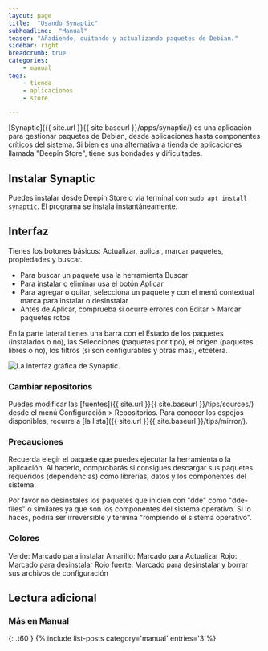 ```yaml
---
layout: page
title:  "Usando Synaptic"
subheadline:  "Manual"
teaser: "Añadiendo, quitando y actualizando paquetes de Debian."
sidebar: right
breadcrumb: true
categories:
    - manual
tags:
    - tienda
    - aplicaciones
    - store

---
```

[Synaptic]({{ site.url }}{{ site.baseurl }}/apps/synaptic/) es una aplicación para gestionar paquetes de Debian, desde aplicaciones hasta componentes críticos del sistema. Si bien es una alternativa a tienda de aplicaciones llamada "Deepin Store", tiene sus bondades y dificultades.

## Instalar Synaptic
Puedes instalar desde Deepin Store o via terminal con `sudo apt install synaptic`. El programa se instala instantáneamente.

## Interfaz

Tienes los botones básicos: Actualizar, aplicar, marcar paquetes, propiedades y buscar.

* Para buscar un paquete usa la herramienta Buscar
* Para instalar o eliminar usa el botón Aplicar
* Para agregar o quitar, selecciona un paquete y con el menú contextual marca para instalar o desinstalar
* Antes de Aplicar, comprueba si ocurre errores con Editar > Marcar paquetes rotos

En la parte lateral tienes una barra con el Estado de los paquetes (instalados o no), las Selecciones (paquetes por tipo), el origen (paquetes libres o no), los filtros (si son configurables y otras más), etcétera.

<div class="row">
    <div class="medium-12 columns t30">
    <img src="{{ site.urlimg }}synaptic.jpg" alt="La interfaz gráfica de Synaptic.">
    </div><!-- /.medium-4.columns -->
</div>

### Cambiar repositorios

Puedes modificar las [fuentes]({{ site.url }}{{ site.baseurl }}/tips/sources/) desde el menú Configuración > Repositorios. Para conocer los espejos disponibles, recurre a [la lista]({{ site.url }}{{ site.baseurl }}/tips/mirror/).

### Precauciones

Recuerda elegir el paquete que puedes ejecutar la herramienta o la aplicación. Al hacerlo, comprobarás si consigues descargar sus paquetes requeridos (dependencias) como librerías, datos y los componentes del sistema.

Por favor no desinstales los paquetes que inicien con "dde" como "dde-files" o similares ya que son los componentes del sistema operativo. Si lo haces, podría ser irreversible y termina "rompiendo el sistema operativo".


### Colores

Verde: Marcado para instalar
Amarillo: Marcado para Actualizar
Rojo: Marcado para desinstalar
Rojo fuerte: Marcado para desinstalar y borrar sus archivos de configuración

## Lectura adicional

### Más en Manual
{: .t60 }
{% include list-posts category='manual' entries='3'%}

